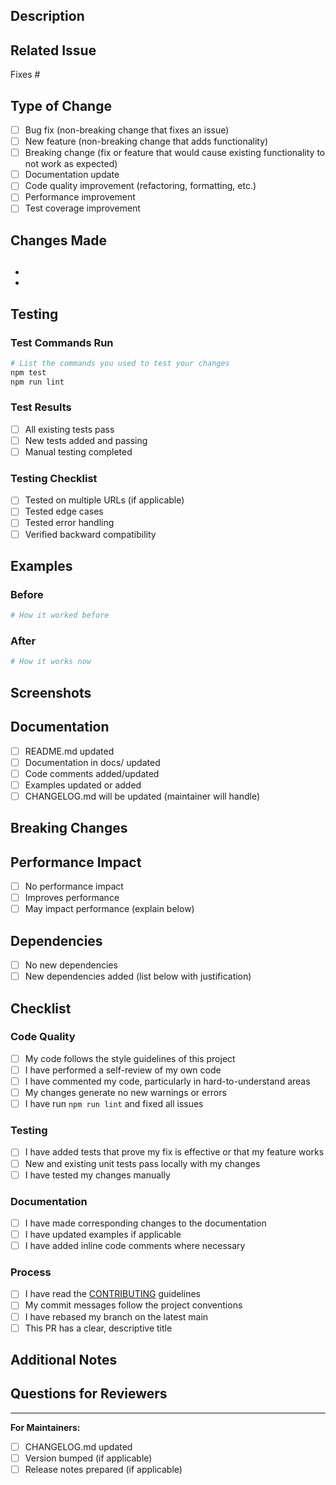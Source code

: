 ## Description

<!-- Provide a clear and concise description of your changes -->

## Related Issue

<!-- Link to the issue this PR addresses -->

Fixes #<!-- issue number -->

## Type of Change

<!-- Check all that apply -->

- [ ] Bug fix (non-breaking change that fixes an issue)
- [ ] New feature (non-breaking change that adds functionality)
- [ ] Breaking change (fix or feature that would cause existing functionality to
      not work as expected)
- [ ] Documentation update
- [ ] Code quality improvement (refactoring, formatting, etc.)
- [ ] Performance improvement
- [ ] Test coverage improvement

## Changes Made

## <!-- List the specific changes you made -->

-
-

## Testing

<!-- Describe the tests you ran and how to reproduce them -->

### Test Commands Run

```bash
# List the commands you used to test your changes
npm test
npm run lint
```

### Test Results

<!-- Summarize test results -->

- [ ] All existing tests pass
- [ ] New tests added and passing
- [ ] Manual testing completed

### Testing Checklist

- [ ] Tested on multiple URLs (if applicable)
- [ ] Tested edge cases
- [ ] Tested error handling
- [ ] Verified backward compatibility

## Examples

<!-- If applicable, provide examples of how to use the new feature or changes -->

### Before

```bash
# How it worked before
```

### After

```bash
# How it works now
```

## Screenshots

<!-- If applicable, add screenshots to demonstrate the changes -->

## Documentation

<!-- Check all that apply -->

- [ ] README.md updated
- [ ] Documentation in docs/ updated
- [ ] Code comments added/updated
- [ ] Examples updated or added
- [ ] CHANGELOG.md will be updated (maintainer will handle)

## Breaking Changes

<!-- If this introduces breaking changes, describe them and the migration path -->

## Performance Impact

<!-- Does this change affect performance? How? -->

- [ ] No performance impact
- [ ] Improves performance
- [ ] May impact performance (explain below)

## Dependencies

<!-- Does this PR introduce new dependencies? -->

- [ ] No new dependencies
- [ ] New dependencies added (list below with justification)

## Checklist

<!-- Ensure all items are completed before requesting review -->

### Code Quality

- [ ] My code follows the style guidelines of this project
- [ ] I have performed a self-review of my own code
- [ ] I have commented my code, particularly in hard-to-understand areas
- [ ] My changes generate no new warnings or errors
- [ ] I have run `npm run lint` and fixed all issues

### Testing

- [ ] I have added tests that prove my fix is effective or that my feature works
- [ ] New and existing unit tests pass locally with my changes
- [ ] I have tested my changes manually

### Documentation

- [ ] I have made corresponding changes to the documentation
- [ ] I have updated examples if applicable
- [ ] I have added inline code comments where necessary

### Process

- [ ] I have read the [CONTRIBUTING](../CONTRIBUTING.md) guidelines
- [ ] My commit messages follow the project conventions
- [ ] I have rebased my branch on the latest main
- [ ] This PR has a clear, descriptive title

## Additional Notes

<!-- Any additional information that reviewers should know -->

## Questions for Reviewers

<!-- Any specific questions or areas you'd like reviewers to focus on -->

---

**For Maintainers:**

- [ ] CHANGELOG.md updated
- [ ] Version bumped (if applicable)
- [ ] Release notes prepared (if applicable)
